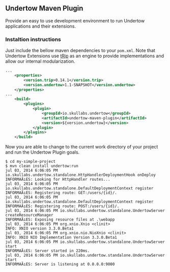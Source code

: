 ## Undertow Maven Plugin
Provide an easy to use development environment to run Undertow applications and their extensions.

### Instaltion instructions
Just include the bellow maven dependencies to your ```pom.xml```. Note that Undertow Extensions use [tRip](https://github.com/Skullabs/tRip) as an engine to provide implementations and allow our internal modularization.

```xml
...
    <properties>
        <version.trip>0.14.1</version.trip>
        <version.undertow>1.1-SNAPSHOT</version.undertow>
    </properties>
...
    <build>
        <plugins>
            <plugin>
                <groupId>io.skullabs.undertow</groupId>
                <artifactId>undertow-maven-plugin</artifactId>
                <version>${version.undertow}</version>
            </plugin>
        </plugins>
    </build>
```

Now you are able to change to the current work directory of your project and run the Undertow Plugin goals.
```console
$ cd my-simple-project
$ mvn clean install undertow:run
jul 03, 2014 6:06:05 PM io.skullabs.undertow.standalone.HttpHandlerDeploymentHook onDeploy
INFORMAÃıES: Looking for HttpHandler routes...
jul 03, 2014 6:06:05 PM io.skullabs.undertow.standalone.DefaultDeploymentContext register
INFORMAÃıES: Registering route: GET:/users/{id}/.
jul 03, 2014 6:06:05 PM io.skullabs.undertow.standalone.DefaultDeploymentContext register
INFORMAÃıES: Registering route: POST:/users/{id}/.
jul 03, 2014 6:06:05 PM io.skullabs.undertow.standalone.UndertowServer createResourceManager
INFORMAÃıES: Exposing resource files at .\webapp
jul 03, 2014 6:06:05 PM org.xnio.Xnio <clinit>
INFO: XNIO version 3.3.0.Beta1
jul 03, 2014 6:06:05 PM org.xnio.nio.NioXnio <clinit>
INFO: XNIO NIO Implementation Version 3.3.0.Beta1
jul 03, 2014 6:06:05 PM io.skullabs.undertow.standalone.UndertowServer start
INFORMAÃıES: Server started in 220ms.
jul 03, 2014 6:06:05 PM io.skullabs.undertow.standalone.UndertowServer start
INFORMAÃıES: Server is listening at 0.0.0.0:9000
```